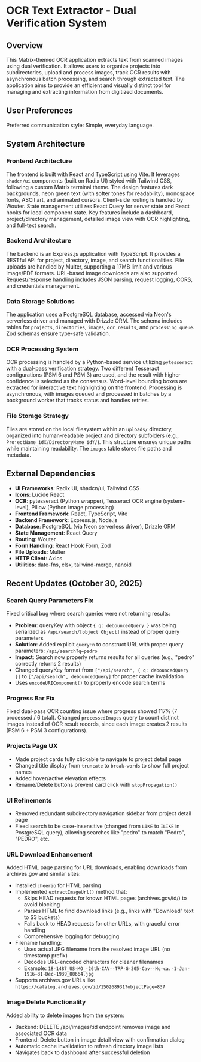 # OCR Text Extractor - Dual Verification System

## Overview

This Matrix-themed OCR application extracts text from scanned images using dual verification. It allows users to organize projects into subdirectories, upload and process images, track OCR results with asynchronous batch processing, and search through extracted text. The application aims to provide an efficient and visually distinct tool for managing and extracting information from digitized documents.

## User Preferences

Preferred communication style: Simple, everyday language.

## System Architecture

### Frontend Architecture

The frontend is built with React and TypeScript using Vite. It leverages `shadcn/ui` components (built on Radix UI) styled with Tailwind CSS, following a custom Matrix terminal theme. The design features dark backgrounds, neon green text (with softer tones for readability), monospace fonts, ASCII art, and animated cursors. Client-side routing is handled by Wouter. State management utilizes React Query for server state and React hooks for local component state. Key features include a dashboard, project/directory management, detailed image view with OCR highlighting, and full-text search.

### Backend Architecture

The backend is an Express.js application with TypeScript. It provides a RESTful API for project, directory, image, and search functionalities. File uploads are handled by Multer, supporting a 17MB limit and various image/PDF formats. URL-based image downloads are also supported. Request/response handling includes JSON parsing, request logging, CORS, and credentials management.

### Data Storage Solutions

The application uses a PostgreSQL database, accessed via Neon's serverless driver and managed with Drizzle ORM. The schema includes tables for `projects`, `directories`, `images`, `ocr_results`, and `processing_queue`. Zod schemas ensure type-safe validation.

### OCR Processing System

OCR processing is handled by a Python-based service utilizing `pytesseract` with a dual-pass verification strategy. Two different Tesseract configurations (PSM 6 and PSM 3) are used, and the result with higher confidence is selected as the consensus. Word-level bounding boxes are extracted for interactive text highlighting on the frontend. Processing is asynchronous, with images queued and processed in batches by a background worker that tracks status and handles retries.

### File Storage Strategy

Files are stored on the local filesystem within an `uploads/` directory, organized into human-readable project and directory subfolders (e.g., `ProjectName_idX/DirectoryName_idY/`). This structure ensures unique paths while maintaining readability. The `images` table stores file paths and metadata.

## External Dependencies

*   **UI Frameworks**: Radix UI, shadcn/ui, Tailwind CSS
*   **Icons**: Lucide React
*   **OCR**: pytesseract (Python wrapper), Tesseract OCR engine (system-level), Pillow (Python image processing)
*   **Frontend Framework**: React, TypeScript, Vite
*   **Backend Framework**: Express.js, Node.js
*   **Database**: PostgreSQL (via Neon serverless driver), Drizzle ORM
*   **State Management**: React Query
*   **Routing**: Wouter
*   **Form Handling**: React Hook Form, Zod
*   **File Uploads**: Multer
*   **HTTP Client**: Axios
*   **Utilities**: date-fns, clsx, tailwind-merge, nanoid

## Recent Updates (October 30, 2025)

### Search Query Parameters Fix
Fixed critical bug where search queries were not returning results:
- **Problem**: queryKey with object `{ q: debouncedQuery }` was being serialized as `/api/search/[object Object]` instead of proper query parameters
- **Solution**: Added explicit `queryFn` to construct URL with proper query parameters: `/api/search?q=pedro`
- **Impact**: Search now properly returns results for all queries (e.g., "pedro" correctly returns 2 results)
- Changed queryKey format from `["/api/search", { q: debouncedQuery }]` to `["/api/search", debouncedQuery]` for proper cache invalidation
- Uses `encodeURIComponent()` to properly encode search terms

### Progress Bar Fix
Fixed dual-pass OCR counting issue where progress showed 117% (7 processed / 6 total). Changed `processedImages` query to count distinct images instead of OCR result records, since each image creates 2 results (PSM 6 + PSM 3 configurations).

### Projects Page UX
- Made project cards fully clickable to navigate to project detail page
- Changed title display from `truncate` to `break-words` to show full project names
- Added hover/active elevation effects
- Rename/Delete buttons prevent card click with `stopPropagation()`

### UI Refinements
- Removed redundant subdirectory navigation sidebar from project detail page
- Fixed search to be case-insensitive (changed from `LIKE` to `ILIKE` in PostgreSQL query), allowing searches like "pedro" to match "Pedro", "PEDRO", etc.

### URL Download Enhancement
Added HTML page parsing for URL downloads, enabling downloads from archives.gov and similar sites:
- Installed `cheerio` for HTML parsing
- Implemented `extractImageUrl()` method that:
  - Skips HEAD requests for known HTML pages (archives.gov/id/) to avoid blocking
  - Parses HTML to find download links (e.g., links with "Download" text to S3 buckets)
  - Falls back to HEAD requests for other URLs, with graceful error handling
  - Comprehensive logging for debugging
- Filename handling:
  - Uses actual JPG filename from the resolved image URL (no timestamp prefix)
  - Decodes URL-encoded characters for cleaner filenames
  - Example: `18-1487_US-MO_-26th-CAV--TRP-G-305-Cav--Hq-ca.-1-Jan-1916–31-Dec-1939_00664.jpg`
- Supports archives.gov URLs like `https://catalog.archives.gov/id/150268931?objectPage=837`

### Image Delete Functionality
Added ability to delete images from the system:
- Backend: DELETE /api/images/:id endpoint removes image and associated OCR data
- Frontend: Delete button in image detail view with confirmation dialog
- Automatic cache invalidation to refresh directory image lists
- Navigates back to dashboard after successful deletion